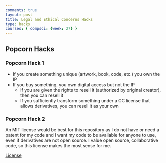 ```yaml
---
comments: true
layout: post
title: Legal and Ethical Concerns Hacks
type: hacks
courses: { compsci: {week: 27} }
---
```


## Popcorn Hacks

### Popcorn Hack 1

- If you create something unique (artwork, book, code, etc.) you own the IP
- If you buy something, you own digital access but not the IP
    - If you are given the rights to resell it (authorized by original creator), then you can resell it
    - If you sufficiently transform something under a CC license that allows derivatives, you can resell it as your own

### Popcorn Hack 2

An MIT license would be best for this repository as I do not have or need a patent for my code and I want my code to be available for anyone to use, even if derivatives are not open source. I value open source, collaborative code, so this license makes the most sense for me.

[License](https://github.com/MaryamAbdul-Aziz/maryam_2025/blob/main/LICENSE)

